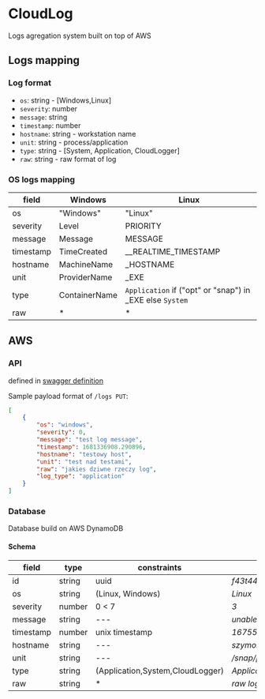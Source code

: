 # CloudLog
Logs agregation system built on top of AWS

## Logs mapping

### Log format
* `os`: string - [Windows,Linux]
* `severity`: number
* `message`: string
* `timestamp`: number
* `hostname`: string - workstation name
* `unit`: string - process/application
* `type`: string - [System, Application, CloudLogger]
* `raw`: string - raw format of log


### OS logs mapping
| field     | Windows       | Linux                                                    |
| --------- | ------------- | -------------------------------------------------------- |
| os        | "Windows"     | "Linux"                                                  |
| severity  | Level         | PRIORITY                                                 |
| message   | Message       | MESSAGE                                                  |
| timestamp | TimeCreated   | __REALTIME_TIMESTAMP                                     |
| hostname  | MachineName   | _HOSTNAME                                                |
| unit      | ProviderName  | _EXE                                                     |
| type      | ContainerName | `Application` if ("opt" or "snap") in _EXE else `System` |
| raw       | *             | *                                                        |

## AWS

### API
defined in [swagger definition](./infra/openapi/cloudlog_api.yaml)

Sample payload format of `/logs PUT`:
```json
[
    {
        "os": "windows",
        "severity": 0,
        "message": "test log message",
        "timestamp": 1681336908.290896,
        "hostname": "testowy host",
        "unit": "test nad testami",
        "raw": "jakies dziwne rzeczy log",
        "log_type": "application"
    }
]
```



### Database
Database build on AWS DynamoDB

#### Schema

| field     | type   | constraints                      | example                               |
| --------- | ------ | -------------------------------- | ------------------------------------- |
| id        | string | uuid                             | *f43t446yg*                           |
| os        | string | (Linux, Windows)                 | *Linux*                               |
| severity  | number | 0 < 7                            | *3*                                   |
| message   | string | ---                              | *unable to update icon for discord1*  |
| timestamp | number | unix timestamp                   | *1675557738587889*                    |
| hostname  | string | ---                              | *szymon-latitude*                     |
| unit      | string | ---                              | */snap/postman/184/usr/share/postman* |
| type      | string | (Application,System,CloudLogger) | *Application*                         |
| raw       | string | *                                | *raw log fetched from system*         |